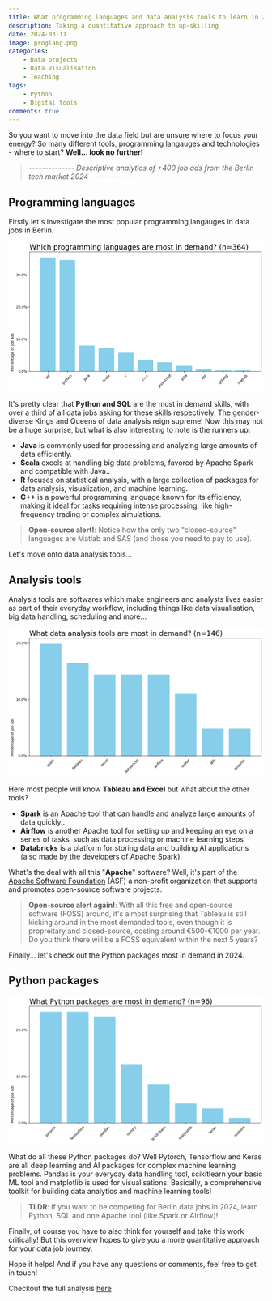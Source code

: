```yaml
---
title: What programming languages and data analysis tools to learn in 2024
description: Taking a quantitative approach to up-skilling 
date: 2024-03-11
image: proglang.png
categories:
    - Data projects
    - Data Visualisation
    - Teaching
tags:
    - Python
    - Digital tools
comments: true
---
```


So you want to move into the data field but are unsure where to focus your energy? So many different tools, programming langauges and technologies - where to start? **Well... look no further!**

> _-------------- Descriptive analytics of +400 job ads from the Berlin tech market 2024 --------------_

## Programming languages

Firstly let's investigate the most popular programming langauges in data jobs in Berlin.

![Fig 1 - Programming languages](proglang.png)

It's pretty clear that **Python and SQL** are the most in demand skills, with over a third of all data jobs asking for these skills respectively. The gender-diverse Kings and Queens of data analysis reign supreme! Now this may not be a huge surprise, but what is also interesting to note is the runners up:

- **Java** is commonly used for processing and analyzing large amounts of data efficiently.
- **Scala**  excels at handling big data problems, favored by Apache Spark and compatible with Java..
- **R** focuses on statistical analysis, with a large collection of packages for data analysis, visualization, and machine learning.
- **C++** is a powerful programming language known for its efficiency, making it ideal for tasks requiring intense processing, like high-frequency trading or complex simulations.

> **Open-source alert!**: Notice how the only two "closed-source" languages are Matlab and SAS (and those you need to pay to use).

Let's move onto data analysis tools...

## Analysis tools

Analysis tools are softwares which make engineers and analysts lives easier as part of their everyday workflow, including things like data visualisation, big data handling, scheduling and more...

![Fig 2 - Data tools](dattools.png)

Here most people will know **Tableau and Excel** but what about the other tools?

- **Spark** is an Apache tool that can handle and analyze large amounts of data quickly..
- **Airflow** is another Apache tool for setting up and keeping an eye on a series of tasks, such as data processing or machine learning steps
- **Databricks** is a platform for storing data and building AI applications (also made by the developers of Apache Spark). 

What's the deal with all this "**Apache**" software? Well, it's part of the [Apache Software Foundation](https://apache.org/) (ASF) a non-profit organization that supports and promotes open-source software projects.

> **Open-source alert again!**: With all this free and open-source software (FOSS) around, it's almost surprising that Tableau is still kicking around in the most demanded tools, even though it is propreitary and closed-source, costing around €500-€1000 per year. Do you think there will be a FOSS equivalent within the next 5 years?

Finally... let's check out the Python packages most in demand in 2024.

## Python packages

![Fig 3 - Python packages](pypack.png)

What do all these Python packages do? Well Pytorch, Tensorflow and Keras are all deep learning and AI packages for complex machine learning problems. Pandas is your everyday data handling tool, scikitlearn your basic ML tool and matplotlib is used for visualisations. Basically, a comprehensive toolkit for building data analytics and machine learning tools!

> **TLDR**: If you want to be competing for Berlin data jobs in 2024, learn Python, SQL and one Apache tool (like Spark or Airflow)!

Finally, of course you have to also think for yourself and take this work critically! But this overview hopes to give you a more quantitative approach for your data job journey. 

Hope it helps! And if you have any questions or comments, feel free to get in touch!

Checkout the full analysis [here](https://www.kaggle.com/code/wilomentena/summary-statistics-of-data-job-market-berlin)